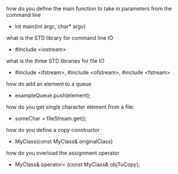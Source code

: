 how do you define the main function to take in parameters from the command line
* int main(int argc, char* argv)

what is the STD library for command line IO
* #Include \<iostream>

what is the three STD libraries for file IO
* #include \<ifstream>, #include \<ofstream>, #include \<fstream>

how do add an element to a queue
* exampleQueue.push(element);

how do you get single character element from a file:
* someChar = fileStream.get();

how do you define a copy constructor
* MyClass(const MyClass& originalClass)

how do you overload the assignment operator
* MyClass& operator= (const MyClass& objToCopy);

